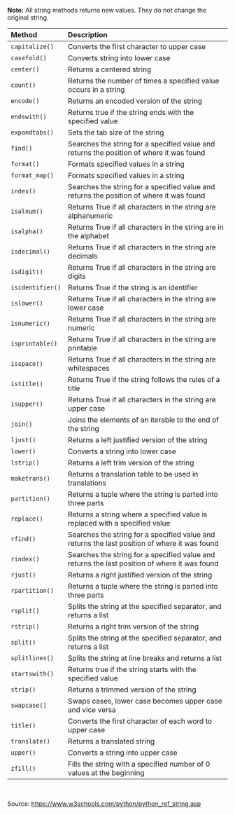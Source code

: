 **Note:** All string methods returns new values. They do not change the original string.


Method | Description
:--- | :---
`capitalize()` |  Converts the first character to upper case
`casefold()` |  Converts string into lower case
`center()` |  Returns a centered string
`count()` | Returns the number of times a specified value occurs in a string
`encode()` |  Returns an encoded version of the string
`endswith()` |  Returns true if the string ends with the specified value
`expandtabs()` |  Sets the tab size of the string
`find()` |  Searches the string for a specified value and returns the position of where it was found
`format()` |  Formats specified values in a string
`format_map()` |  Formats specified values in a string
`index()` | Searches the string for a specified value and returns the position of where it was found
`isalnum()` | Returns True if all characters in the string are alphanumeric
`isalpha()` | Returns True if all characters in the string are in the alphabet
`isdecimal()` | Returns True if all characters in the string are decimals
`isdigit()` | Returns True if all characters in the string are digits
`isidentifier()` |  Returns True if the string is an identifier
`islower()` | Returns True if all characters in the string are lower case
`isnumeric()` | Returns True if all characters in the string are numeric
`isprintable()` | Returns True if all characters in the string are printable
`isspace()` | Returns True if all characters in the string are whitespaces
`istitle()` | Returns True if the string follows the rules of a title
`isupper()` | Returns True if all characters in the string are upper case
`join()` |  Joins the elements of an iterable to the end of the string
`ljust()` | Returns a left justified version of the string
`lower()` | Converts a string into lower case
`lstrip()` |  Returns a left trim version of the string
`maketrans()` | Returns a translation table to be used in translations
`partition()` | Returns a tuple where the string is parted into three parts
`replace()` | Returns a string where a specified value is replaced with a specified value
`rfind()` | Searches the string for a specified value and returns the last position of where it was found
`rindex()` |  Searches the string for a specified value and returns the last position of where it was found
`rjust()` | Returns a right justified version of the string
`rpartition()` |  Returns a tuple where the string is parted into three parts
`rsplit()` |  Splits the string at the specified separator, and returns a list
`rstrip()` |  Returns a right trim version of the string
`split()` | Splits the string at the specified separator, and returns a list
`splitlines()` |  Splits the string at line breaks and returns a list
`startswith()` |  Returns true if the string starts with the specified value
`strip()` | Returns a trimmed version of the string
`swapcase()` |  Swaps cases, lower case becomes upper case and vice versa
`title()` | Converts the first character of each word to upper case
`translate()` | Returns a translated string
`upper()` | Converts a string into upper case
`zfill()` | Fills the string with a specified number of 0 values at the beginning

<br>

Source: https://www.w3schools.com/python/python_ref_string.asp

